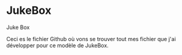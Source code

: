 # JukeBox
Juke Box

Ceci es le fichier Github où vons se trouver tout mes fichier que j'ai développer pour ce modèle de JukeBox. 


